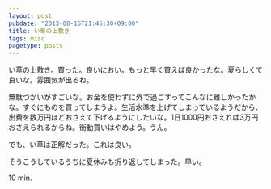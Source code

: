 ```yaml
---
layout: post
pubdate: "2013-08-16T21:45:30+09:00"
title: い草の上敷き
tags: misc
pagetype: posts
---
```

い草の上敷き。買った。良いにおい。もっと早く買えば良かったな。夏らしくて良いな。雰囲気が出るね。

無駄づかいがすごいな。お金を使わずに外で過ごすってこんなに難しかったかな。すぐにものを買ってしまうよ。生活水準を上げてしまっているようだから、出費を数万円ほどおさえて下げるようにしたいな。1日1000円おさえれば3万円おさえられるからね。衝動買いはやめよう。うん。

でも、い草は正解だった。これは良い。

そうこうしているうちに夏休みも折り返してしまった。早い。

10 min.
